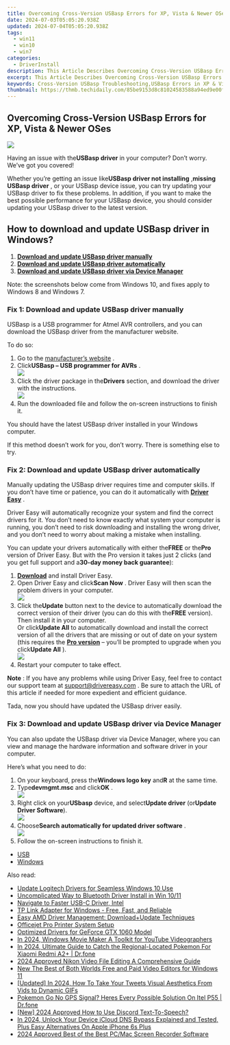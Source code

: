 ```yaml
---
title: Overcoming Cross-Version USBasp Errors for XP, Vista & Newer OSes
date: 2024-07-03T05:05:20.938Z
updated: 2024-07-04T05:05:20.938Z
tags:
  - win11
  - win10
  - win7
categories:
  - DriverInstall
description: This Article Describes Overcoming Cross-Version USBasp Errors for XP, Vista & Newer OSes
excerpt: This Article Describes Overcoming Cross-Version USBasp Errors for XP, Vista & Newer OSes
keywords: Cross-Version USBasp Troubleshooting,USBasp Errors in XP & Vista Fixes,Compatibility Issues USBasp Cross-Version,USBasp Errors on Modern Windows,Overcoming USBasp Version Conflicts,USBasp Support Windows Error Resolution,Cross-Version Programmer Compatibility Tips
thumbnail: https://thmb.techidaily.com/85be9153d8c81024583588a94ed9e00fc880777ac2a8c7cff5efd5d21044d91c.jpg
---
```


## Overcoming Cross-Version USBasp Errors for XP, Vista & Newer OSes

![](https://images.drivereasy.com/wp-content/uploads/2018/10/img_5bd7db2538a9a.jpg)

 Having an issue with the**USBasp driver** in your computer? Don’t worry. We’ve got you covered!

 Whether you’re getting an issue like**USBasp driver not installing** ,**missing USBasp driver** , or your USBasp device issue, you can try updating your USBasp driver to fix these problems. In addition, if you want to make the best possible performance for your USBasp device, you should consider updating your USBasp driver to the latest version.

## How to download and update USBasp driver in Windows?

1. [**Download and update USBasp driver manually**](#M1)
2. [**Download and update USBasp driver automatically**](#M2)
3. [**Download and update USBasp driver via Device Manager**](#M3)

 Note: the screenshots below come from Windows 10, and fixes apply to Windows 8 and Windows 7.

### Fix 1: Download and update USBasp driver manually

 USBasp is a USB programmer for Atmel AVR controllers, and you can download the USBasp driver from the manufacturer website.

To do so:

1. Go to the [manufacturer’s website](https://www.fischl.de/) .
2. Click**USBasp – USB programmer for AVRs** .  
![](https://images.drivereasy.com/wp-content/uploads/2018/10/img_5bd7dc737a002.jpg)
3. Click the driver package in the**Drivers** section, and download the driver with the instructions.  
![](https://images.drivereasy.com/wp-content/uploads/2018/10/img_5bd7dc9287d92.png)
4. Run the downloaded file and follow the on-screen instructions to finish it.

 You should have the latest USBasp driver installed in your Windows computer.

 If this method doesn’t work for you, don’t worry. There is something else to try.

### Fix 2: Download and update USBasp driver automatically

 Manually updating the USBasp driver requires time and computer skills. If you don’t have time or patience, you can do it automatically with **[Driver Easy](https://tools.techidaily.com/drivereasy/download/)**  .

 Driver Easy will automatically recognize your system and find the correct drivers for it. You don’t need to know exactly what system your computer is running, you don’t need to risk downloading and installing the wrong driver, and you don’t need to worry about making a mistake when installing.

 You can update your drivers automatically with either the**FREE** or the**Pro** version of Driver Easy. But with the Pro version it takes just 2 clicks (and you get full support and a**30-day money back guarantee**):

1. [**Download**](https://tools.techidaily.com/drivereasy/download/) and install Driver Easy.
2. Open Driver Easy and click**Scan Now** . Driver Easy will then scan the problem drivers in your computer.  
![](https://images.drivereasy.com/wp-content/uploads/2018/10/img_5bd7ddda67fba.jpg)
3. Click the**Update** button next to the device to automatically download the correct version of their driver (you can do this with the**FREE** version). Then install it in your computer.  
 Or click**Update All** to automatically download and install the correct version of all the drivers that are missing or out of date on your system (this requires the **[Pro version](https://tools.techidaily.com/drivereasy/download/)**  – you’ll be prompted to upgrade when you click**Update All** ).  
![](https://images.drivereasy.com/wp-content/uploads/2018/10/img_5bd828e09e9b7.jpg)
4. Restart your computer to take effect.

**Note** : If you have any problems while using Driver Easy, feel free to contact our support team at [support@drivereasy.com](mailto:support@drivereasy.com) . Be sure to attach the URL of this article if needed for more expedient and efficient guidance.

Tada, now you should have updated the USBasp driver easily.

### Fix 3: Download and update USBasp driver via Device Manager

 You can also update the USBasp driver via Device Manager, where you can view and manage the hardware information and software driver in your computer.

Here’s what you need to do:

1. On your keyboard, press the**Windows logo key** and**R** at the same time.
2. Type**devmgmt.msc** and click**OK** .  
![](https://images.drivereasy.com/wp-content/uploads/2018/10/img_5bd7dcf3157ac.jpg)
3. Right click on your**USbasp** device, and select**Update driver** (or**Update Driver Software**).  
![](https://images.drivereasy.com/wp-content/uploads/2018/10/img_5bd7dd86786cb.png)
4. Choose**Search automatically for updated driver software** .  
![](https://images.drivereasy.com/wp-content/uploads/2018/10/img_5bd7ddbf9439d.jpg)
5. Follow the on-screen instructions to finish it.

* [USB](https://store.drivereasy.com/order/cart.php?PRODS=4731822&QTY=1&AFFILIATE=108875)
* [Windows](https://tools.techidaily.com/drivereasy/download/)

<ins class="adsbygoogle"
     style="display:block"
     data-ad-format="autorelaxed"
     data-ad-client="ca-pub-7571918770474297"
     data-ad-slot="1223367746"></ins>



<ins class="adsbygoogle"
     style="display:block"
     data-ad-client="ca-pub-7571918770474297"
     data-ad-slot="8358498916"
     data-ad-format="auto"
     data-full-width-responsive="true"></ins>

<span class="atpl-alsoreadstyle">Also read:</span>
<div><ul>
<li><a href="https://driver-install.techidaily.com/update-logitech-drivers-for-seamless-windows-10-use/"><u>Update Logitech Drivers for Seamless Windows 10 Use</u></a></li>
<li><a href="https://driver-install.techidaily.com/uncomplicated-way-to-bluetooth-driver-install-in-win-1011/"><u>Uncomplicated Way to Bluetooth Driver Install in Win 10/11</u></a></li>
<li><a href="https://driver-install.techidaily.com/navigate-to-faster-usb-c-driver-intel/"><u>Navigate to Faster USB-C Driver, Intel</u></a></li>
<li><a href="https://driver-install.techidaily.com/tp-link-adapter-for-windows-free-fast-and-reliable/"><u>TP Link Adapter for Windows - Free, Fast, and Reliable</u></a></li>
<li><a href="https://driver-install.techidaily.com/easy-amd-driver-management-downloadplusupdate-techniques/"><u>Easy AMD Driver Management: Download+Update Techniques</u></a></li>
<li><a href="https://driver-install.techidaily.com/officejet-pro-printer-system-setup/"><u>Officejet Pro Printer System Setup</u></a></li>
<li><a href="https://driver-install.techidaily.com/optimized-drivers-for-geforce-gtx-1060-model/"><u>Optimized Drivers for GeForce GTX 1060 Model</u></a></li>
<li><a href="https://eaxpv-info.techidaily.com/in-2024-windows-movie-maker-a-toolkit-for-youtube-videographers/"><u>In 2024, Windows Movie Maker  A Toolkit for YouTube Videographers</u></a></li>
<li><a href="https://change-location.techidaily.com/in-2024-ultimate-guide-to-catch-the-regional-located-pokemon-for-xiaomi-redmi-a2plus-drfone-by-drfone-virtual-android/"><u>In 2024, Ultimate Guide to Catch the Regional-Located Pokemon For Xiaomi Redmi A2+ | Dr.fone</u></a></li>
<li><a href="https://video-creation-software.techidaily.com/2024-approved-nikon-video-file-editing-a-comprehensive-guide/"><u>2024 Approved Nikon Video File Editing A Comprehensive Guide</u></a></li>
<li><a href="https://video-creation-software.techidaily.com/new-the-best-of-both-worlds-free-and-paid-video-editors-for-windows-11/"><u>New The Best of Both Worlds Free and Paid Video Editors for Windows 11</u></a></li>
<li><a href="https://twitter-videos.techidaily.com/updated-in-2024-how-to-take-your-tweets-visual-aesthetics-from-vids-to-dynamic-gifs/"><u>[Updated] In 2024, How To Take Your Tweets Visual Aesthetics  From Vids to Dynamic GIFs</u></a></li>
<li><a href="https://android-pokemon-go.techidaily.com/pokemon-go-no-gps-signal-heres-every-possible-solution-on-itel-p55-drfone-by-drfone-virtual-android/"><u>Pokemon Go No GPS Signal? Heres Every Possible Solution On Itel P55 | Dr.fone</u></a></li>
<li><a href="https://discord-videos.techidaily.com/new-2024-approved-how-to-use-discord-text-to-speech/"><u>[New] 2024 Approved  How to Use Discord Text-To-Speech?</u></a></li>
<li><a href="https://activate-lock.techidaily.com/in-2024-unlock-your-device-icloud-dns-bypass-explained-and-tested-plus-easy-alternatives-on-apple-iphone-6s-plus-by-drfone-ios/"><u>In 2024, Unlock Your Device iCloud DNS Bypass Explained and Tested, Plus Easy Alternatives On Apple iPhone 6s Plus</u></a></li>
<li><a href="https://visual-screen-recording.techidaily.com/2024-approved-best-of-the-best-pcmac-screen-recorder-software/"><u>2024 Approved  Best of the Best  PC/Mac Screen Recorder Software</u></a></li>
</ul></div>
